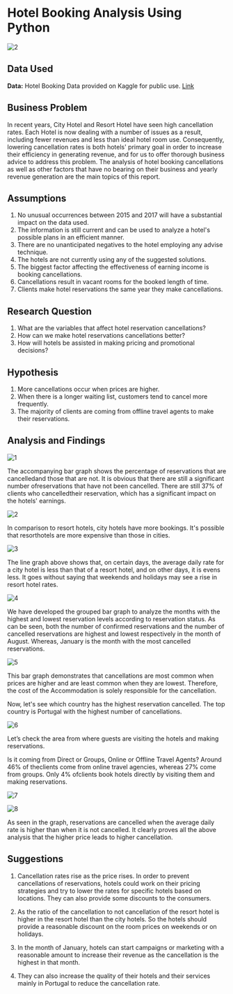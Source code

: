 # Hotel Booking Analysis Using Python
![2](https://github.com/souptik-d/Portfolio_projects/assets/128696109/2aef5159-fcd7-4e21-85d0-0f4068413487)

## Data Used
**Data:** Hotel Booking Data provided on Kaggle for public use. [Link](https://github.com/souptik-d/Portfolio_projects/blob/main/Hotel%20Booking%20Analysis/hotel_bookings%20Data.csv)

## Business Problem

In recent years, City Hotel and Resort Hotel have seen high cancellation rates. Each
Hotel is now dealing with a number of issues as a result, including fewer revenues and less than ideal hotel room use. Consequently, lowering cancellation rates is both hotels' primary goal in order to increase their efficiency in generating revenue, and for us to offer thorough business advice to address this problem.
The analysis of hotel booking cancellations as well as other factors that have no bearing on their business and yearly revenue generation are the main topics of this report.

## Assumptions

1. No unusual occurrences between 2015 and 2017 will have a substantial impact on
   the data used.
2. The information is still current and can be used to analyze a hotel's possible plans in an efficient manner.
3. There are no unanticipated negatives to the hotel employing any advise technique.
4. The hotels are not currently using any of the suggested solutions.
5. The biggest factor affecting the effectiveness of earning income is booking
   cancellations.
6. Cancellations result in vacant rooms for the booked length of time.
7. Clients make hotel reservations the same year they make cancellations.

## Research Question

1. What are the variables that affect hotel reservation cancellations?
2. How can we make hotel reservations cancellations better?
3. How will hotels be assisted in making pricing and promotional decisions?

## Hypothesis

1. More cancellations occur when prices are higher.
2. When there is a longer waiting list, customers tend to cancel more frequently.
3. The majority of clients are coming from offline travel agents to make their
reservations.

## Analysis and Findings

![1](https://github.com/souptik-d/Portfolio_projects/assets/128696109/cabf8ccd-75c8-4bd0-9331-a9ce87e24da1)

The accompanying bar graph shows the percentage of reservations that are cancelledand those that are not. It is obvious that there are still a significant number ofreservations that have not been cancelled. There are still 37% of clients who cancelledtheir reservation, which has a significant impact on the hotels' earnings.

![2](https://github.com/souptik-d/Portfolio_projects/assets/128696109/632f83ef-60ce-4659-b0a8-522dbd1db9b6)

In comparison to resort hotels, city hotels have more bookings. It's possible that resorthotels are more expensive than those in cities.

![3](https://github.com/souptik-d/Portfolio_projects/assets/128696109/c04d8d05-d90a-4a60-9602-a80401a4bca4)

The line graph above shows that, on certain days, the average daily rate for a city hotel is less than that of a resort hotel, and on other days, it is evens less. It goes without saying that weekends and holidays may see a rise in resort hotel rates.

![4](https://github.com/souptik-d/Portfolio_projects/assets/128696109/1dc0a73a-562f-4c51-80c3-09ccc31330e0)

We have developed the grouped bar graph to analyze the months with the highest and lowest reservation levels according to reservation status. As can be seen, both the number of confirmed reservations and the number of cancelled reservations are highest and lowest respectively in the month of August. Whereas, January is the month with the most cancelled reservations.

![5](https://github.com/souptik-d/Portfolio_projects/assets/128696109/757bc183-f21a-4f97-85c6-085d4d60b6c7)

This bar graph demonstrates that cancellations are most common when prices are higher and are least common when they are lowest. Therefore, the cost of the Accommodation is solely responsible for the cancellation.

Now, let's see which country has the highest reservation cancelled. The top country is Portugal with the highest number of cancellations.

![6](https://github.com/souptik-d/Portfolio_projects/assets/128696109/5c83e64e-b261-4608-877c-22071bbca78b)

Let’s check the area from where guests are visiting the hotels and making reservations.

Is it coming from Direct or Groups, Online or Offline Travel Agents? Around 46% of theclients come from online travel agencies, whereas 27% come from groups. Only 4% ofclients book hotels directly by visiting them and making reservations.

![7](https://github.com/souptik-d/Portfolio_projects/assets/128696109/e518e386-15f4-4249-832e-3599c219fdd8)

![8](https://github.com/souptik-d/Portfolio_projects/assets/128696109/fec708d8-4e0f-47d5-a7f2-c6fcfadc6098)

As seen in the graph, reservations are cancelled when the average daily rate is higher than when it is not cancelled. It clearly proves all the above analysis that the higher price leads to higher cancellation.


## Suggestions

1. Cancellation rates rise as the price rises. In order to prevent cancellations of reservations, hotels could work on their pricing strategies and try to lower the rates for specific hotels based on locations. They can also provide some discounts to the consumers.

2. As the ratio of the cancellation to not cancellation of the resort hotel is higher in the resort hotel than the city hotels. So the hotels should provide a reasonable discount on the room prices on weekends or on holidays.

3. In the month of January, hotels can start campaigns or marketing with a reasonable amount to increase their revenue as the cancellation is the highest in that month.

4. They can also increase the quality of their hotels and their services mainly in Portugal to reduce the cancellation rate.
